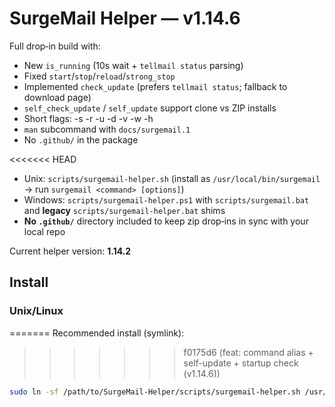 # SurgeMail Helper — v1.14.6

Full drop‑in build with:
- New `is_running` (10s wait + `tellmail status` parsing)
- Fixed `start`/`stop`/`reload`/`strong_stop`
- Implemented `check_update` (prefers `tellmail status`; fallback to download page)
- `self_check_update` / `self_update` support clone vs ZIP installs
- Short flags: -s -r -u -d -v -w -h
- `man` subcommand with `docs/surgemail.1`
- No `.github/` in the package

<<<<<<< HEAD
- Unix: `scripts/surgemail-helper.sh` (install as `/usr/local/bin/surgemail` → run `surgemail <command> [options]`)
- Windows: `scripts/surgemail-helper.ps1` with `scripts/surgemail.bat` and **legacy** `scripts/surgemail-helper.bat` shims
- **No `.github/`** directory included to keep zip drop‑ins in sync with your local repo

Current helper version: **1.14.2**

## Install

### Unix/Linux
=======
Recommended install (symlink):
>>>>>>> f0175d6 (feat: command alias + self-update + startup check (v1.14.6))
```bash
sudo ln -sf /path/to/SurgeMail-Helper/scripts/surgemail-helper.sh /usr/local/bin/surgemail
```
